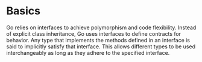 # Basics

Go relies on interfaces to achieve polymorphism and code flexibility.
Instead of explicit class inheritance, Go uses interfaces to define
contracts for behavior. Any type that implements the methods defined in
an interface is said to implicitly satisfy that interface. This allows
different types to be used interchangeably as long as they adhere to
the specified interface.

